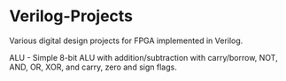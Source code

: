 # Verilog-Projects
Various digital design projects for FPGA implemented in Verilog.

ALU - Simple 8-bit ALU with addition/subtraction with carry/borrow, NOT, AND, OR, XOR, and carry, zero and sign flags.
